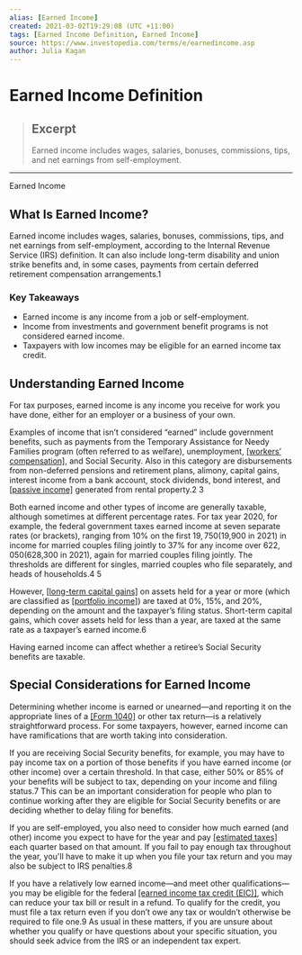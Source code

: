 ```yaml
---
alias: [Earned Income]
created: 2021-03-02T19:29:08 (UTC +11:00)
tags: [Earned Income Definition, Earned Income]
source: https://www.investopedia.com/terms/e/earnedincome.asp
author: Julia Kagan
---
```


# Earned Income Definition

> ## Excerpt
> Earned income includes wages, salaries, bonuses, commissions, tips, and net earnings from self-employment.

---

Earned Income
## What Is Earned Income?

Earned income includes wages, salaries, bonuses, commissions, tips, and net earnings from self-employment, according to the Internal Revenue Service (IRS) definition. It can also include long-term disability and union strike benefits and, in some cases, payments from certain deferred retirement compensation arrangements.1

### Key Takeaways

-   Earned income is any income from a job or self-employment.
-   Income from investments and government benefit programs is not considered earned income.
-   Taxpayers with low incomes may be eligible for an earned income tax credit.

## Understanding Earned Income

For tax purposes, earned income is any income you receive for work you have done, either for an employer or a business of your own.

Examples of income that isn’t considered “earned” include government benefits, such as payments from the Temporary Assistance for Needy Families program (often referred to as welfare), unemployment, [[workers’ compensation]](https://www.investopedia.com/terms/w/workers-compensation.asp), and Social Security. Also in this category are disbursements from non-deferred pensions and retirement plans, alimony, capital gains, interest income from a bank account, stock dividends, bond interest, and [[passive income]](https://www.investopedia.com/terms/p/passiveincome.asp) generated from rental property.2 3

Both earned income and other types of income are generally taxable, although sometimes at different percentage rates. For tax year 2020, for example, the federal government taxes earned income at seven separate rates (or brackets), ranging from 10% on the first $19,750 ($19,900 in 2021) in income for married couples filing jointly to 37% for any income over $622,050 ($628,300 in 2021), again for married couples filing jointly. The thresholds are different for singles, married couples who file separately, and heads of households.4 5

However, [[long-term capital gains]](https://www.investopedia.com/terms/l/long-term_capital_gain_loss.asp) on assets held for a year or more (which are classified as [[portfolio income]](https://www.investopedia.com/terms/p/portfolioincome.asp)) are taxed at 0%, 15%, and 20%, depending on the amount and the taxpayer’s filing status. Short-term capital gains, which cover assets held for less than a year, are taxed at the same rate as a taxpayer’s earned income.6

Having earned income can affect whether a retiree’s Social Security benefits are taxable.

## Special Considerations for Earned Income

Determining whether income is earned or unearned—and reporting it on the appropriate lines of a [[Form 1040]](https://www.investopedia.com/terms/1/1040.asp) or other tax return—is a relatively straightforward process. For some taxpayers, however, earned income can have ramifications that are worth taking into consideration.

If you are receiving Social Security benefits, for example, you may have to pay income tax on a portion of those benefits if you have earned income (or other income) over a certain threshold. In that case, either 50% or 85% of your benefits will be subject to tax, depending on your income and filing status.7 This can be an important consideration for people who plan to continue working after they are eligible for Social Security benefits or are deciding whether to delay filing for benefits.

If you are self-employed, you also need to consider how much earned (and other) income you expect to have for the year and pay [[estimated taxes]](https://www.investopedia.com/terms/e/estimated-tax.asp) each quarter based on that amount. If you fail to pay enough tax throughout the year, you'll have to make it up when you file your tax return and you may also be subject to IRS penalties.8

If you have a relatively low earned income—and meet other qualifications—you may be eligible for the federal [[earned income tax credit (EIC)]](https://www.investopedia.com/terms/e/earnedincomecredit.asp), which can reduce your tax bill or result in a refund. To qualify for the credit, you must file a tax return even if you don’t owe any tax or wouldn’t otherwise be required to file one.9 As usual in these matters, if you are unsure about whether you qualify or have questions about your specific situation, you should seek advice from the IRS or an independent tax expert.
